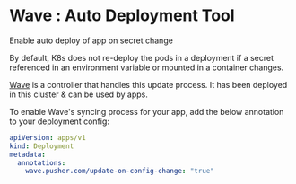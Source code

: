 # **Wave : Auto Deployment Tool**

Enable auto deploy of app on secret change

By default, K8s does not re-deploy the pods in a deployment if a secret referenced in an environment variable or mounted in a container changes.

[Wave](https://github.com/wave-k8s/wave) is a controller that handles this update process.  It has been deployed in this cluster & can be used by apps.

To enable Wave's syncing process for your app, add the below annotation to your deployment config:

```yaml
apiVersion: apps/v1
kind: Deployment
metadata:
  annotations:
    wave.pusher.com/update-on-config-change: "true"
```
